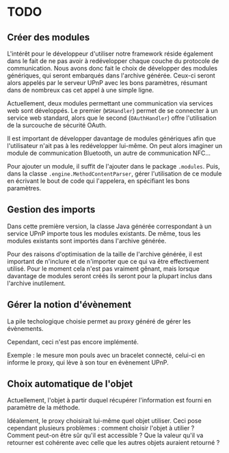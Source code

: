 # TODO

## Créer des modules

L'intérêt pour le développeur d'utiliser notre framework réside également dans le fait de ne pas avoir à redévelopper chaque couche du protocole de communication. Nous avons donc fait le choix de développer des modules génériques, qui seront embarqués dans l'archive générée. Ceux-ci seront alors appelés par le serveur UPnP avec les bons paramètres, résumant dans de nombreux cas cet appel à une simple ligne.

Actuellement, deux modules permettant une communication via services web sont développés. Le premier (`WSHandler`) permet de se connecter à un service web standard, alors que le second (`OAuthHandler`) offre l'utilisation de la surcouche de sécurité OAuth.

Il est important de développer davantage de modules génériques afin que l'utilisateur n'ait pas à les redévelopper lui-même. On peut alors imaginer un module de communication Bluetooth, un autre de communication NFC...

Pour ajouter un module, il suffit de l'ajouter dans le package `.modules`. Puis, dans la classe `.engine.MethodContentParser`, gérer l'utilisation de ce module en écrivant le bout de code qui l'appelera, en spécifiant les bons paramètres.

## Gestion des imports

Dans cette première version, la classe Java générée correspondant à un service UPnP importe tous les modules existants. De même, tous les modules existants sont importés dans l'archive générée.

Pour des raisons d'optimisation de la taille de l'archive générée, il est important de n'inclure et de n'importer que ce qui va être effectivement utilisé. Pour le moment cela n'est pas vraiment gênant, mais lorsque davantage de modules seront créés ils seront pour la plupart inclus dans l'archive inutilement.

## Gérer la notion d'évènement

La pile techologique choisie permet au proxy généré de gérer les évènements.

Cependant, ceci n'est pas encore implémenté.

Exemple : le mesure mon pouls avec un bracelet connecté, celui-ci en informe le proxy, qui lève à son tour en évènement UPnP.

## Choix automatique de l'objet

Actuellement, l'objet à partir duquel récupérer l'information est fourni en paramètre de la méthode.

Idéalement, le proxy choisirait lui-même quel objet utiliser. Ceci pose cependant plusieurs problèmes : comment choisir l'objet à utilier ? Comment peut-on être sûr qu'il est accessible ? Que la valeur qu'il va retourner est cohérente avec celle que les autres objets auraient retourné ?
